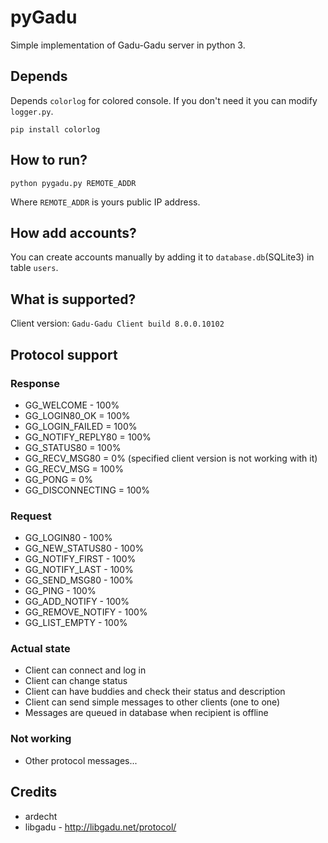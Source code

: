 # pyGadu
Simple implementation of Gadu-Gadu server in python 3.

## Depends
Depends ```colorlog``` for colored console. If you don't need it you can modify ```logger.py```.
```
pip install colorlog
```

## How to run?
```
python pygadu.py REMOTE_ADDR
```
Where ```REMOTE_ADDR``` is yours public IP address.

## How add accounts?
You can create accounts manually by adding it to ```database.db```(SQLite3) in table ```users```.

## What is supported?
Client version: ```Gadu-Gadu Client build 8.0.0.10102```

## Protocol support
### Response
* GG_WELCOME - 100%
* GG_LOGIN80_OK = 100%
* GG_LOGIN_FAILED = 100%
* GG_NOTIFY_REPLY80 = 100%
* GG_STATUS80 = 100%
* GG_RECV_MSG80 = 0% (specified client version is not working with it)
* GG_RECV_MSG = 100%
* GG_PONG = 0%
* GG_DISCONNECTING = 100%

### Request
* GG_LOGIN80 - 100%
* GG_NEW_STATUS80 - 100%
* GG_NOTIFY_FIRST - 100%
* GG_NOTIFY_LAST - 100%
* GG_SEND_MSG80 - 100%
* GG_PING - 100%
* GG_ADD_NOTIFY - 100%
* GG_REMOVE_NOTIFY - 100%
* GG_LIST_EMPTY - 100%

### Actual state
* Client can connect and log in
* Client can change status
* Client can have buddies and check their status and description
* Client can send simple messages to other clients (one to one)
* Messages are queued in database when recipient is offline

### Not working
* Other protocol messages...

## Credits
* ardecht
* libgadu - http://libgadu.net/protocol/